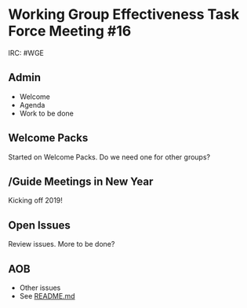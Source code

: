 # Working Group Effectiveness Task Force Meeting #16
IRC: #WGE

## Admin
* Welcome
* Agenda
* Work to be done

## Welcome Packs
Started on Welcome Packs. Do we need one for other groups?

## /Guide Meetings in New Year
Kicking off 2019!

## Open Issues
Review issues. More to be done?

## AOB
* Other issues
* See [README.md](https://github.com/w3c/wg-effectiveness/) 
